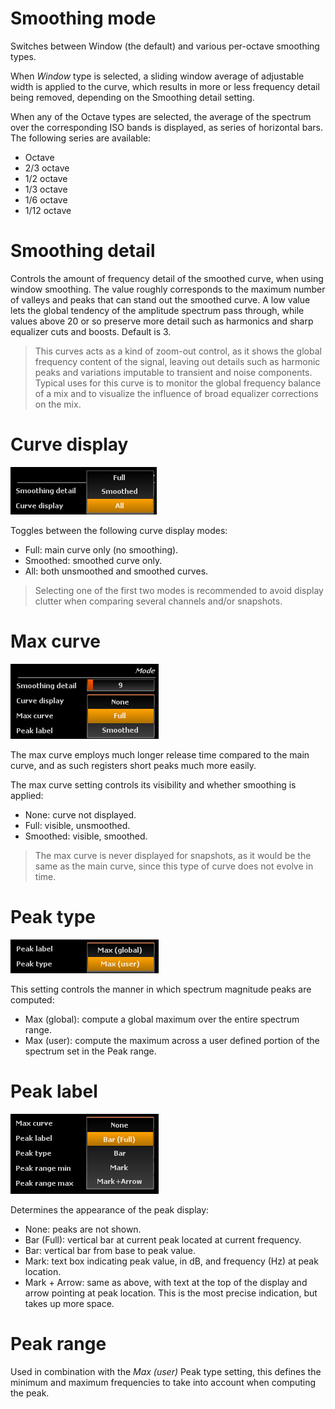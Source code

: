 # Smoothing mode
Switches between Window (the default) and various per-octave smoothing types.

When <i>Window</i> type is selected, a sliding window average of adjustable width is applied to the curve, which results in more or less frequency detail being removed, depending on the Smoothing detail setting.

When any of the Octave types are selected, the average of the spectrum over the corresponding ISO bands is displayed, as series of horizontal bars. The following series are available:
* Octave
* 2/3 octave
* 1/2 octave
* 1/3 octave
* 1/6 octave
* 1/12 octave

# Smoothing detail
Controls the amount of frequency detail of the smoothed curve, when using window smoothing. The value roughly corresponds to the maximum number of valleys and peaks that can stand out the smoothed curve. A low value lets the global tendency of the amplitude spectrum pass through, while values above 20 or so preserve more detail such as harmonics and sharp equalizer cuts and boosts. Default is 3.

> This curves acts as a kind of zoom-out control, as it shows the global frequency content of the signal, leaving out details such as harmonic peaks and variations imputable to transient and noise components. Typical uses for this curve is to monitor the global frequency balance of a mix and to visualize the influence of broad equalizer corrections on the mix.

# Curve display
![](include/CurveDisplay.png)

Toggles between the following curve display modes:
* Full: main curve only (no smoothing).
* Smoothed: smoothed curve only.
* All: both unsmoothed and smoothed curves.

> Selecting one of the first two modes is recommended to avoid display clutter when comparing several channels and/or snapshots.

# Max curve
![](include/MaxCurve.png)

The max curve employs much longer release time compared to the main curve, and as such registers short peaks much more easily.

The max curve setting controls its visibility and whether smoothing is applied:
* None: curve not displayed.
* Full: visible, unsmoothed.
* Smoothed: visible, smoothed.

> The max curve is never displayed for snapshots, as it would be the same as the main curve, since this type of curve does not evolve in time.

# Peak type
![](include/PeakType.png)

This setting controls the manner in which spectrum magnitude peaks are computed:
* Max (global): compute a global maximum over the entire spectrum range.
* Max (user): compute the maximum across a user defined portion of the spectrum set in the Peak range.

# Peak label
![](include/PeakLabel.png)

Determines the appearance of the peak display:
* None: peaks are not shown.
* Bar (Full): vertical bar at current peak located at current frequency.
* Bar: vertical bar from base to peak value.
* Mark: text box indicating peak value, in dB, and frequency (Hz) at peak location.
* Mark + Arrow: same as above, with text at the top of the display and arrow pointing at peak location. This is the most precise indication, but takes up more space.

# Peak range
Used in combination with the <i>Max (user)</i> Peak type setting, this defines the minimum and maximum frequencies to take into account when computing the peak.

